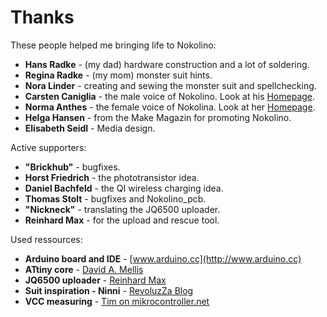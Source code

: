 # Thanks

These people helped me bringing life to Nokolino:  
  
- **Hans Radke** - (my dad) hardware construction and a lot of soldering.
- **Regina Radke** - (my mom) monster suit hints.  
- **Nora Linder** - creating and sewing the monster suit and spellchecking.
- **Carsten Caniglia** - the male voice of Nokolino. Look at his [Homepage](http://www.carstencaniglia.com). 
- **Norma Anthes** - the female voice of Nokolina. Look at her [Homepage](http://norma-anthes.de).  
- **Helga Hansen** - from the Make Magazin for promoting Nokolino.  
- **Elisabeth Seidl** - Media design.  
  
Active supporters:  

- **"Brickhub"** - bugfixes.  
- **Horst Friedrich** - the phototransistor idea.  
- **Daniel Bachfeld** - the QI wireless charging idea.  
- **Thomas Stolt** - bugfixes and Nokolino_pcb.  
- **"Nickneck"** - translating the JQ6500 uploader.  
- **Reinhard Max** - for the upload and rescue tool.  
  
Used ressources:  

- **Arduino board and IDE** - [www.arduino.cc](http://www.arduino.cc)  
- **ATtiny core** - [David A. Mellis](https://github.com/damellis)  
- **JQ6500 uploader** - [Reinhard Max](http://chiselapp.com/user/rmax/repository/jq6500)  
- **Suit inspiration - Ninni** - [RevoluzZa Blog](http://blog.revoluzzza.com/2009/02/25/tutorial-hopw-to-sew-a-revoluzzzionary-monster-wie-man-ein-revoluzzzionares-monster-naht/)  
- **VCC measuring** - [Tim on mikrocontroller.net](https://www.mikrocontroller.net/topic/315667)  
